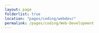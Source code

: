 ```yaml
---
layout: page
folderlist: true
location: "pages/coding/webdev/"
permalink: /pages/coding/Web-Development
---
```


